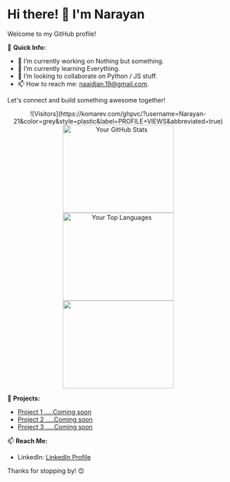 # Hi there! 👋 I'm Narayan

Welcome to my GitHub profile!

🚀 **Quick Info:**
- 🔭 I’m currently working on Nothing but something.
- 🌱 I’m currently learning Everything.
- 👯 I’m looking to collaborate on Python / JS stuff.
- 📫 How to reach me: naaidjan.19@gmail.com.

Let's connect and build something awesome together!
<div align="center">
    ![Visitors](https://komarev.com/ghpvc/?username=Narayan-21&color=grey&style=plastic&label=PROFILE+VIEWS&abbreviated=true)    
</div>
<div align="center">
    <div style="width: 50%; height: 200px;">
        <img src="https://github-readme-stats.vercel.app/api?username=Narayan-21&show_icons=true&theme=dark" alt="Your GitHub Stats" style="height: 100%;">
    </div>
    <div style="width: 50%; height: 200px;">
        <img src="https://github-readme-streak-stats.herokuapp.com/?user=Narayan-21&theme=dark&hide_border=false" alt="Your Top Languages" style="height: 100%;">
    </div>
    <div style="width: 50%; height: 200px;">
        <img src="https://github-readme-stats.vercel.app/api/top-langs/?username=Narayan-21&theme=dark&hide_border=false&include_all_commits=true&count_private=true&layout=compact" style="height: 100%;">
    </div>
</div>


🌟 **Projects:**
- [Project 1 .....Coming soon](#)
- [Project 2 .....Coming soon](#)
- [Project 3 .....Coming soon](#)

📫 **Reach Me:**
- LinkedIn: [LinkedIn Profile](https://www.linkedin.com/in/nryn-221/)

Thanks for stopping by! 😊
